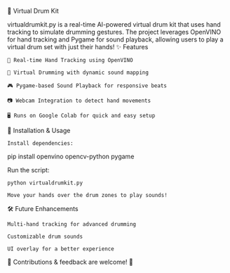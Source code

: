 🥁 Virtual Drum Kit

virtualdrumkit.py is a real-time AI-powered virtual drum kit that uses hand tracking to simulate drumming gestures. The project leverages OpenVINO for hand tracking and Pygame for sound playback, allowing users to play a virtual drum set with just their hands!
✨ Features

    🎵 Real-time Hand Tracking using OpenVINO

    🥁 Virtual Drumming with dynamic sound mapping

    🎮 Pygame-based Sound Playback for responsive beats

    📷 Webcam Integration to detect hand movements

    🖥️ Runs on Google Colab for quick and easy setup

🚀 Installation & Usage

    Install dependencies:

pip install openvino opencv-python pygame

Run the script:

    python virtualdrumkit.py

    Move your hands over the drum zones to play sounds!

🛠️ Future Enhancements

    Multi-hand tracking for advanced drumming

    Customizable drum sounds

    UI overlay for a better experience

🔗 Contributions & feedback are welcome! 🚀
